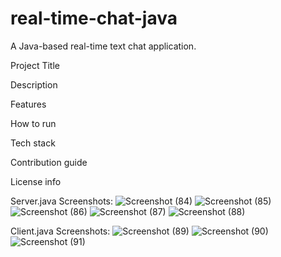 # real-time-chat-java
A Java-based real-time text chat application.

Project Title

Description

Features

How to run

Tech stack

Contribution guide

License info

Server.java Screenshots:
![Screenshot (84)](https://github.com/user-attachments/assets/a8fe4087-bf9b-4edf-b109-78e5e677c581)
![Screenshot (85)](https://github.com/user-attachments/assets/e47049f4-7f37-4494-b085-58e07fcfdf64)
![Screenshot (86)](https://github.com/user-attachments/assets/f1f9c965-f8f2-44ec-9f1d-965abb405137)
![Screenshot (87)](https://github.com/user-attachments/assets/9cee0a56-20ec-408f-9f61-548dc4edd682)
![Screenshot (88)](https://github.com/user-attachments/assets/22d02dac-b2da-4980-bdf6-a3a8070b3649)

Client.java Screenshots: 
![Screenshot (89)](https://github.com/user-attachments/assets/11d0a943-73f0-4754-8ba9-2997e38e5315)
![Screenshot (90)](https://github.com/user-attachments/assets/2f355c5e-d4b4-4c94-8780-65d4b40be5b0)
![Screenshot (91)](https://github.com/user-attachments/assets/a214c7e5-bda3-465a-9523-14885fbd5bb4)





